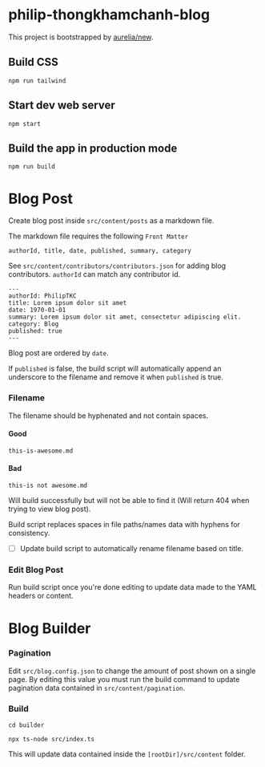 # philip-thongkhamchanh-blog

This project is bootstrapped by [aurelia/new](https://github.com/aurelia/new).

## Build CSS

    npm run tailwind

## Start dev web server

    npm start

## Build the app in production mode

    npm run build

# Blog Post

Create blog post inside `src/content/posts` as a markdown file.

The markdown file requires the following `Front Matter`

`authorId, title, date, published, summary, category`

See `src/content/contributors/contributors.json` for adding blog contributors. `authorId` can match any contributor id.

```
---
authorId: PhilipTKC
title: Lorem ipsum dolor sit amet
date: 1970-01-01
summary: Lorem ipsum dolor sit amet, consectetur adipiscing elit.
category: Blog
published: true
---
```

Blog post are ordered by `date`.

If `published` is false, the build script will automatically append an underscore to the filename and remove it when `published` is true.

### Filename

The filename should be hyphenated and not contain spaces.

#### Good

`this-is-awesome.md`

#### Bad

`this-is not awesome.md`

Will build successfully but will not be able to find it (Will return 404 when trying to view blog post).

Build script replaces spaces in file paths/names data with hyphens for consistency.

- [ ] Update build script to automatically rename filename based on title.

### Edit Blog Post

Run build script once you're done editing to update data made to the YAML headers or content.

# Blog Builder

### Pagination

Edit `src/blog.config.json` to change the amount of post shown on a single page. By editing this value you must run the build command to update pagination data contained in `src/content/pagination`.

### Build

`cd builder`

`npx ts-node src/index.ts`

This will update data contained inside the `[rootDir]/src/content` folder.
